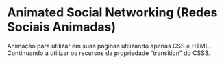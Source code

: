 # Animated Social Networking (Redes Sociais Animadas)

Animação para utilizar em suas páginas utilizando apenas CSS e HTML. Continuando a utilizar os recursos da propriedade “transition” do CSS3.
